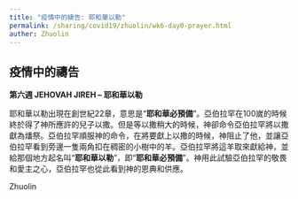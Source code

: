 ```yaml
---
title: "疫情中的禱告: 耶和華以勒"
permalink: /sharing/covid19/zhuolin/wk6-day0-prayer.html
auther: Zhuolin
---
```


## 疫情中的禱告   

**第六週 JEHOVAH JIREH – 耶和華以勒**

耶和華以勒出現在創世紀22章，意思是“**耶和華必預備**”。亞伯拉罕在100嵗的時候終於得了神所應許的兒子以撒。但是等以撒稍大的時候，神卻命令亞伯拉罕將以撒獻為燔祭。亞伯拉罕順服神的命令，在將要獻上以撒的時候，神阻止了他，並讓亞伯拉罕看到旁邊一隻兩角扣在稠密的小樹中的羊。亞伯拉罕將這羊取來獻給神，並給那個地方起名叫“**耶和華以勒**”，即“**耶和華必預備**”。神用此試驗亞伯拉罕的敬畏和愛主之心，亞伯拉罕也從此看到神的恩典和供應。  

Zhuolin  
